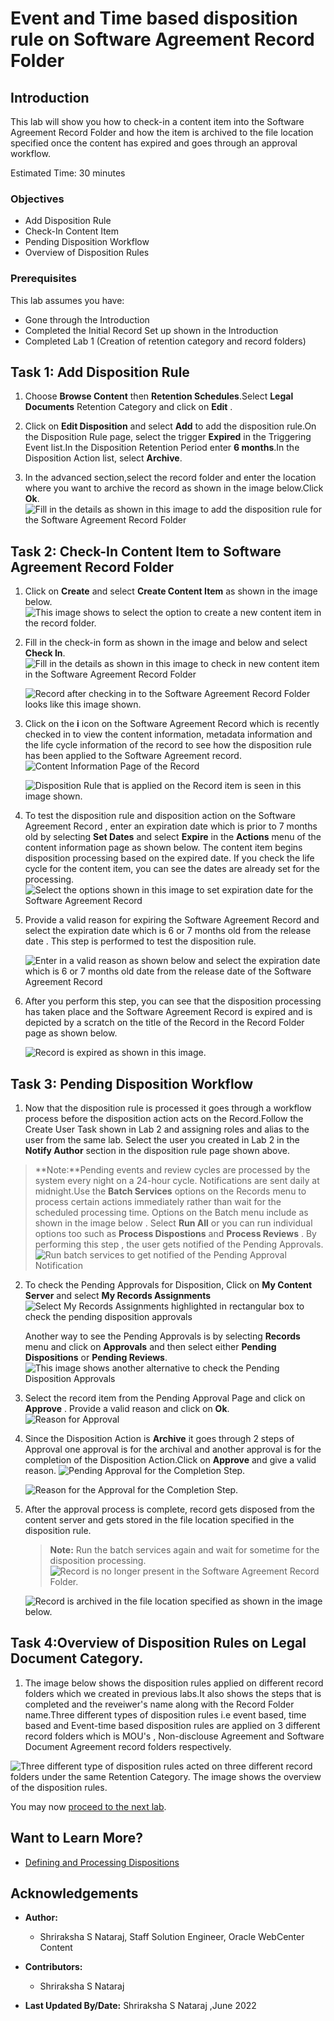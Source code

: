 # Event and Time based disposition rule on Software Agreement Record Folder

## Introduction
This lab will show you how to check-in a content item into the Software Agreement Record Folder and how the item is archived to the file location specified once the content has expired and goes through an approval workflow.

Estimated Time: 30 minutes


### Objectives

* Add Disposition Rule
* Check-In Content Item
* Pending Disposition Workflow
* Overview of Disposition Rules

### Prerequisites

This lab assumes you have:
* Gone through the Introduction
* Completed the Initial Record Set up shown in the Introduction
* Completed Lab 1 (Creation of retention category and record folders)

## Task 1: Add Disposition Rule

1. Choose **Browse Content** then **Retention Schedules**.Select **Legal Documents** Retention Category and click on **Edit** .

2. Click on **Edit Disposition** and select **Add** to add the disposition rule.On the Disposition Rule page, select the trigger **Expired** in the Triggering Event list.In the Disposition Retention Period enter **6 months**.In the Disposition Action list, select **Archive**.

3. In the advanced section,select the record folder and enter the location where you want to archive the record as shown in the image below.Click **Ok**.
     ![Fill in the details as shown in this image to add the disposition rule for the Software Agreement Record Folder](./images/add-disposition-rule.png "Edit Disposition Rule")


## Task 2: Check-In Content Item to Software Agreement Record Folder

1. Click on **Create** and select **Create Content Item** as shown in the image below. 
    ![This image shows to select the option to create a new content item in the record folder.](./images/checkin-new-content-item.png " Check-In Content Item")

2. Fill in the check-in form as shown in the image and below and select **Check In**. 
    ![Fill in the details as shown in this image to check in new content item in the Software Agreement Record Folder](./images/checkin-form.png "Check-In Form")
    
    ![Record after checking in to the Software Agreement Record Folder looks like this image shown.](./images/softwareagreementrecord.png "Software Agreement Record")

3. Click on the **i** icon on the Software Agreement Record which is recently checked in to view the content information, metadata information and the life cycle information of the record to see how the disposition rule has been applied to the Software Agreement record.
    ![Content Information Page of the Record](./images/record-content-info.png "Record Content Information")

    ![Disposition Rule that is applied on the Record item is seen in this image shown.](./images/content-life-cycle.png "Content Life Cycle Page")

4. To test the disposition rule and disposition action on the Software Agreement Record , enter an expiration date which is prior to 7 months old by selecting **Set Dates** and select **Expire** in the **Actions** menu of the content information page as shown below. The content item begins disposition processing based on the expired date. If you check the life cycle for the content item, you can see the dates are already set for the processing.
   ![Select the options shown in this image to set expiration date for the Software Agreement Record](./images/set-dates.png "Set Dates for the Record ")

5. Provide a valid reason for expiring the Software Agreement Record and select the expiration date which is 6 or 7 months old from the release date . This step is performed to test the disposition rule.

   ![Enter in a valid reason as shown below and select the expiration date which is 6 or 7 months old date from the release date of the Software Agreement Record](./images/expire-reason.png "Expire Reason and Expire Date Page")

6. After you perform this step, you can see that the disposition processing has taken place and the Software Agreement Record is expired and is depicted by a scratch on the title of the Record in the Record Folder page as shown below.

   ![Record is expired as shown in this image.](./images/record-disposed.png "Record Expired")

## Task 3: Pending Disposition Workflow

1. Now that the disposition rule is processed it goes through a workflow process before the disposition action acts on the Record.Follow the Create User Task shown in Lab 2 and assigning roles and alias to the user from the same lab. 
Select the user you created in Lab 2 in the **Notify Author** section in the disposition rule page shown above. 

> **Note:**Pending events and review cycles are processed by the system every night on a 24-hour cycle. Notifications are sent daily at midnight.Use the **Batch Services** options on the Records menu to process certain actions immediately rather than wait for the scheduled processing time. Options on the Batch menu include as shown in the image below . Select **Run All** or you can run individual options too such as **Process Dispostions** and **Process Reviews** . By performing this step , the user gets notified of the Pending Approvals.
   ![Run batch services to get notified of the Pending Approval Notification](./images/run-batch-services.png "Run Batch Services Option")

2. To check the Pending Approvals for Disposition, Click on **My Content Server** and select **My Records Assignments** 
    ![Select My Records Assignments highlighted in rectangular box to check the pending disposition approvals](./images/pending-approvals.png "Pending Approval Page")

    Another way to see the Pending Approvals is by selecting **Records** menu and click on **Approvals** and then select either **Pending Dispositions** or **Pending Reviews**.
     ![This image shows another alternative to check the Pending Disposition Approvals](./images/pending-approval-another-way.png "Pending Approval Page through Records Option")

3. Select the record item from the Pending Approval Page and click on **Approve** . Provide a valid reason and click on **Ok**.
   ![Reason for Approval](./images/reason-for-approval.png "Reason For Approval")

4. Since the Disposition Action is **Archive** it goes through 2 steps of Approval one approval is for the archival and another approval is for the completion of the Disposition Action.Click on **Approve** and give a valid reason.
    ![Pending Approval for the Completion Step.](./images/pending-approval-2.png "Pending Approval")

    ![Reason for the Approval for the Completion Step.](./images/reason-approval-2.png "Reason For Approval")

5. After the approval process is complete, record gets disposed from the content server and gets stored in the file location specified in the disposition rule.
    > **Note:** Run the batch services again and wait for sometime for the disposition processing.
    ![Record is no longer present in the Software Agreement Record Folder.](./images/record-disposed.png "Record Purged from the system")

    ![Record is archived in the file location specified as shown in the image below.](./images/archived-in-desktop-folder.png "Archived Record Item")

## Task 4:Overview of Disposition Rules on Legal Document Category.

1. The image below shows the disposition rules applied on different record folders which we created in previous labs.It also shows the steps that is completed and the reveiwer's name along with the Record Folder name.Three different types of disposition rules i.e event based, time based and Event-time based disposition rules are applied on 3 different record folders which is MOU's , Non-disclouse Agreement and Software Document Agreement record folders respectively.

![Three different type of disposition rules acted on three different record folders under the same Retention Category. The image shows the overview of the disposition rules.](./images/overview-of-entire-disposition-rule.png "Disposition Rules")

  
  
You may now [proceed to the next lab](#next).

## Want to Learn More?

* [Defining and Processing Dispositions ](https://docs.oracle.com/en/middleware/webcenter/content/12.2.1.4/webcenter-content-manage/defining-and-processing-dispositions.html#GUID-0827B335-BA5E-4B9C-9270-27BE4520391C)



## Acknowledgements

* **Author:**
    * Shriraksha S Nataraj, Staff Solution Engineer, Oracle WebCenter Content
* **Contributors:**
    * Shriraksha S Nataraj

* **Last Updated By/Date:** Shriraksha S Nataraj ,June 2022
